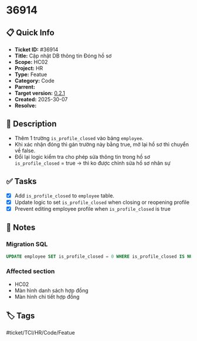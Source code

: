 # 36914

## 📋 Quick Info

- **Ticket ID:** #36914
- **Title:** Cập nhật DB thông tin Đóng hồ sơ
- **Scope:** HC02
- **Project:** HR
- **Type:** Featue
- **Category:** Code
- **Parrent:**
- **Target version:** [0.2.1](../../release-note/0.2.1.md)
- **Created:** 2025-30-07
- **Resolve:**

## 🎯 Description

- Thêm 1 trường `is_profile_closed` vào bảng `employee`.
- Khi xác nhận đóng thì gán trường này bằng true, mở lại hồ sơ thì chuyển về false.
- Đổi lại logic kiểm tra cho phép sửa thông tin trong hồ sơ `is_profile_closed` = true -> thì ko được chỉnh sửa hồ sơ nhân sự

## ✅ Tasks

- [x] Add `is_profile_closed` to `employee` table.
- [x] Update logic to set `is_profile_closed` when closing or reopening profile
- [x] Prevent editing employee profile when `is_profile_closed` is true

## 📝 Notes

### Migration SQL

```sql
UPDATE employee SET is_profile_closed = 0 WHERE is_profile_closed IS NULL;
```

### Affected section

- HC02
- Màn hình danh sách hợp đồng
- Màn hình chi tiết hợp đồng

## 🏷️ Tags

#ticket/TCI/HR/Code/Featue
